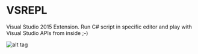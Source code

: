# VSREPL
Visual Studio 2015 Extension. Run C# script in specific editor and play with Visual Studio APIs from inside ;-)


![alt tag](https://raw.githubusercontent.com/pgourlain/VSREPL/master/VSReplPackage/Resources/ScreenShot.png)
